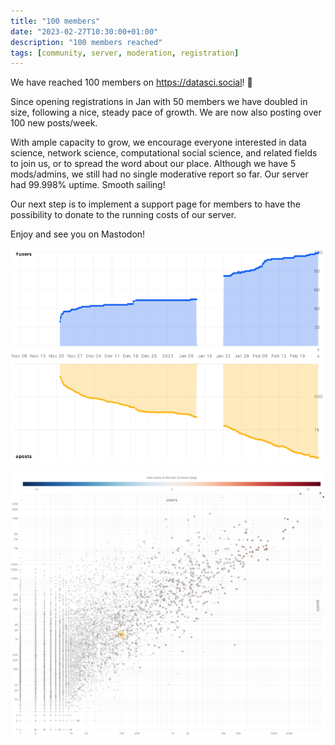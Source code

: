 ```yaml
---
title: "100 members"
date: "2023-02-27T10:30:00+01:00"
description: "100 members reached"
tags: [community, server, moderation, registration]
---
```


We have reached 100 members on https://datasci.social! 🥳

Since opening registrations in Jan with 50 members we have doubled in size, following a nice, steady pace of growth. We are now also posting over 100 new posts/week.

With ample capacity to grow, we encourage everyone interested in data science, network science, computational social science, and related fields to join us, or to spread the word about our place. Although we have 5 mods/admins, we still had no single moderative report so far. Our server had 99.998% uptime. Smooth sailing!

Our next step is to implement a support page for members to have the possibility to donate to the running costs of our server.

Enjoy and see you on Mastodon!

![Growth of members (top, blue) and posts (yellow, bottom) of datasci.social. Members are growing steadily, rate of posts is now over 100/week. The gap in january was due to a missing data source.](/images/growth20230227.png "Growth of members (top, blue) and posts (yellow, bottom) of datasci.social. Members are growing steadily, rate of posts is now over 100/week. The gap in january was due to a missing data source.")

![datasci.social is marked with a yellow circle in the middle of the log-log scatterplot that shows members vs posts of all mastodon instances.](/images/universe20230227.png "datasci.social is marked with a yellow circle in the middle of the log-log scatterplot that shows members vs posts of all mastodon instances.")